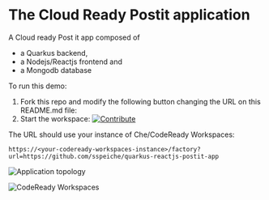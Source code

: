 # The Cloud Ready Postit application
A Cloud ready Post it app composed of
- a Quarkus backend,
- a Nodejs/Reactjs frontend and
- a Mongodb database


To run this demo:
1. Fork this repo and modify the following button changing the URL on this README.md file:
2. Start the workspace: [![Contribute](factory-contribute.svg)](https://codeready-codeready-workspaces-operator.apps.sandbox.x8i5.p1.openshiftapps.com/dashboard/#/load-factory/?url=https://github.com/sspeiche/quarkus-reactjs-postit-app&policies.create=peruser)

The URL should use your instance of Che/CodeReady Workspaces:

```
https://<your-codeready-workspaces-instance>/factory?url=https://github.com/sspeiche/quarkus-reactjs-postit-app
```

![Application topology](topology.png "Application Topology")

![CodeReady Workspaces](codeready-workspaces-preview.png "CodeReady Workspaces")
